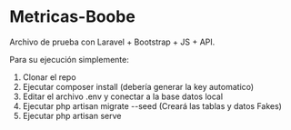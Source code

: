 # Metricas-Boobe
Archivo de prueba con Laravel + Bootstrap + JS + API.

Para su ejecución simplemente:
1. Clonar el repo
2. Ejecutar composer install (debería generar la key automatico)
3. Editar el archivo .env y conectar a la base datos local
4. Ejecutar php artisan migrate --seed (Creará las tablas y datos Fakes)
5. Ejecutar php artisan serve
